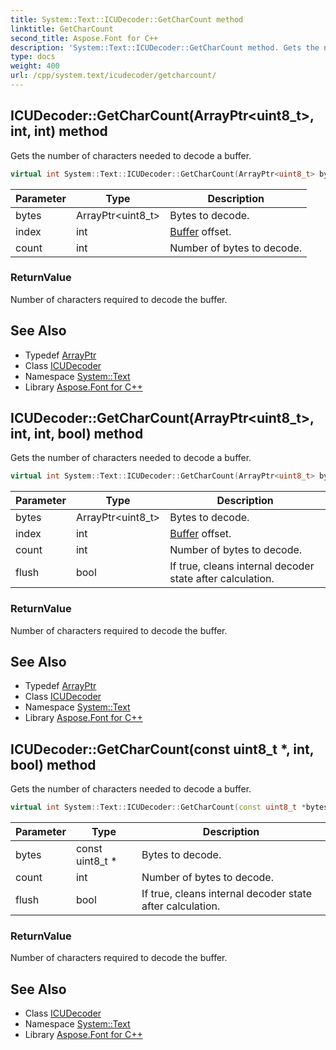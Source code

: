 ```yaml
---
title: System::Text::ICUDecoder::GetCharCount method
linktitle: GetCharCount
second_title: Aspose.Font for C++
description: 'System::Text::ICUDecoder::GetCharCount method. Gets the number of characters needed to decode a buffer in C++.'
type: docs
weight: 400
url: /cpp/system.text/icudecoder/getcharcount/
---
```

## ICUDecoder::GetCharCount(ArrayPtr\<uint8_t\>, int, int) method


Gets the number of characters needed to decode a buffer.

```cpp
virtual int System::Text::ICUDecoder::GetCharCount(ArrayPtr<uint8_t> bytes, int index, int count)
```


| Parameter | Type | Description |
| --- | --- | --- |
| bytes | ArrayPtr\<uint8_t\> | Bytes to decode. |
| index | int | [Buffer](../../../system/buffer/) offset. |
| count | int | Number of bytes to decode. |

### ReturnValue

Number of characters required to decode the buffer.

## See Also

* Typedef [ArrayPtr](../../../system/arrayptr/)
* Class [ICUDecoder](../)
* Namespace [System::Text](../../)
* Library [Aspose.Font for C++](../../../)
## ICUDecoder::GetCharCount(ArrayPtr\<uint8_t\>, int, int, bool) method


Gets the number of characters needed to decode a buffer.

```cpp
virtual int System::Text::ICUDecoder::GetCharCount(ArrayPtr<uint8_t> bytes, int index, int count, bool flush)
```


| Parameter | Type | Description |
| --- | --- | --- |
| bytes | ArrayPtr\<uint8_t\> | Bytes to decode. |
| index | int | [Buffer](../../../system/buffer/) offset. |
| count | int | Number of bytes to decode. |
| flush | bool | If true, cleans internal decoder state after calculation. |

### ReturnValue

Number of characters required to decode the buffer.

## See Also

* Typedef [ArrayPtr](../../../system/arrayptr/)
* Class [ICUDecoder](../)
* Namespace [System::Text](../../)
* Library [Aspose.Font for C++](../../../)
## ICUDecoder::GetCharCount(const uint8_t *, int, bool) method


Gets the number of characters needed to decode a buffer.

```cpp
virtual int System::Text::ICUDecoder::GetCharCount(const uint8_t *bytes, int count, bool flush)
```


| Parameter | Type | Description |
| --- | --- | --- |
| bytes | const uint8_t * | Bytes to decode. |
| count | int | Number of bytes to decode. |
| flush | bool | If true, cleans internal decoder state after calculation. |

### ReturnValue

Number of characters required to decode the buffer.

## See Also

* Class [ICUDecoder](../)
* Namespace [System::Text](../../)
* Library [Aspose.Font for C++](../../../)
